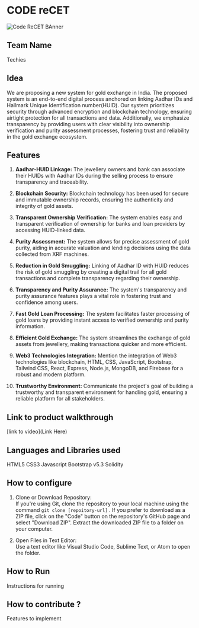 

# CODE reCET

![Code ReCET BAnner](https://github.com/CODE-reCET/CodeRECET24/assets/154266304/08736571-0016-4aef-840d-94054de99db7)

## Team Name
Techies

## Idea
We are proposing a new system for gold exchange in India. The proposed system is an end-to-end digital process anchored on linking Aadhar IDs and Hallmark Unique Identification number(HUID).
Our system prioritizes security through advanced encryption and blockchain technology, ensuring airtight protection for all transactions and data. Additionally, we emphasize transparency by providing users with clear visibility into ownership verification and purity assessment processes, fostering trust and reliability in the gold exchange ecosystem.

## Features 
1. **Aadhar-HUID Linkage:** The jewellery owners and bank can associate their HUIDs with Aadhar IDs during the selling process to ensure transparency and traceability.

2. **Blockchain Security:** Blockchain technology has been used for secure and immutable ownership records, ensuring the authenticity and integrity of gold assets.

3. **Transparent Ownership Verification:** The system enables easy and transparent verification of ownership for banks and loan providers by accessing HUID-linked data.

4. **Purity Assessment:** The system allows for precise assessment of gold purity, aiding in accurate valuation and lending decisions using the data collected from XRF machines.

5. **Reduction in Gold Smuggling:** Linking of Aadhar ID with HUID reduces the risk of gold smuggling by creating a digital trail for all gold transactions and complete transparency regarding their ownership.

6. **Transparency and Purity Assurance:** The system's transparency and purity assurance features plays a vital role in fostering trust and confidence among users.

7. **Fast Gold Loan Processing:** The system facilitates faster processing of gold loans by providing instant access to verified ownership and purity information.

8. **Efficient Gold Exchange:** The system streamlines the exchange of gold assets from jewellery, making transactions quicker and more efficient.

9. **Web3 Technologies Integration:** Mention the integration of Web3 technologies like blockchain, HTML, CSS, JavaScript, Bootstrap, Tailwind CSS, React, Express, Node.js, MongoDB, and Firebase for a robust and modern platform.

10. **Trustworthy Environment:** Communicate the project's goal of building a trustworthy and transparent environment for handling gold, ensuring a reliable platform for all stakeholders.

## Link to product walkthrough
[link to video](Link Here)

   
## Languages and Libraries used
HTML5
CSS3
Javascript
Bootstrap v5.3
Solidity 


## How to configure
1. Clone or Download Repository:<br>
If you're using Git, clone the repository to your local machine using the command `git clone [repoitory-url]` .
If you prefer to download as a ZIP file, click on the "Code" button on the repository's GitHub page and select "Download ZIP". Extract the downloaded ZIP file to a folder on your computer.

2. Open Files in Text Editor:<br>
Use a text editor like Visual Studio Code, Sublime Text, or Atom to open the folder.

## How to Run
Instructions for running

## How to contribute ? 
Features to implement 

